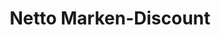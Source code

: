 ---
title: "Netto Marken-Discount"
url: /ludwigshafen-am-rhein/netto-marken-discount-sudetenstrasse/
shop: Supermarkt
---